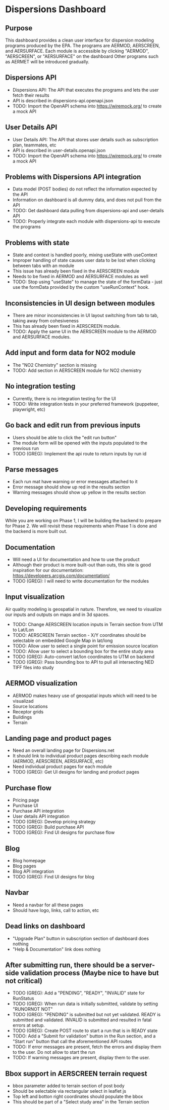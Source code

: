 # Dispersions Dashboard

## Purpose
This dashboard provides a clean user interface for dispersion modeling programs produced by the EPA.
The programs are AERMOD, AERSCREEN, and AERSURFACE.
Each module is accessible by clicking "AERMOD", "AERSCREEN", or "AERSURFACE" on the dashboard
Other programs such as AERMET will be introduced gradually.

## Dispersions API
- Dispersions API: The API that executes the programs and lets the user fetch their results
- API is described in dispersions-api.openapi.json
- TODO: Import the OpenAPI schema into https://wiremock.org/ to create a mock API

## User Details API
- User Details API: The API that stores user details such as subscription plan, teammates, etc
- API is described in user-details.openapi.json
- TODO: Import the OpenAPI schema into https://wiremock.org/ to create a mock API

## Problems with Dispersions API integration
- Data model (POST bodies) do not reflect the information expected by the API
- Information on dashboard is all dummy data, and does not pull from the API
- TODO: Get dashboard data pulling from dispersions-api and user-details API
- TODO: Properly integrate each module with dispersions-api to execute the programs

## Problems with state
- State and context is handled poorly, mixing useState with useContext
- Improper handling of state causes user data to be lost when clicking between tabs with an module
- This issue has already been fixed in the AERSCREEN module
- Needs to be fixed in AERMOD and AERSURFACE modules as well
- TODO: Stop using "useState" to manage the state of the formData - just use the formData provided by the custom "useRunContext" hook.

## Inconsistencies in UI design between modules
- There are minor inconsistencies in UI layout switching from tab to tab, taking away from cohesiveness
- This has already been fixed in AERSCREEN module.
- TODO: Apply the same UI in the AERSCREEN module to the AERMOD and AERSURFACE modules.

## Add input and form data for NO2 module
- The "NO2 Chemistry" section is missing
- TODO: Add section in AERSCREEN module for NO2 chemistry

## No integration testing
- Currently, there is no integration testing for the UI
- TODO: Write integration tests in your preferred framework (puppeteer, playwright, etc)

## Go back and edit run from previous inputs
- Users should be able to click the "edit run button"
- The module form will be opened with the inputs populated to the previous run
- TODO (GREG): Implement the api route to return inputs by run id

## Parse messages
- Each run mat have warning or error messages attached to it
- Error message should show up red in the results section
- Warning messages should show up yellow in the results section

## Developing requirements
While you are working on Phase 1, I will be building the backend to prepare for Phase 2.
We will revisit these requirements when Phase 1 is done and the backend is more built out.

## Documentation
- Will need a UI for documentation and how to use the product
- Although their product is more built-out than outs, this site is good inspiration for our documentation: https://developers.arcgis.com/documentation/
- TODO (GREG): I will need to write documentation for the modules

## Input visualization
Air quality modeling is geospatial in nature. 
Therefore, we need to visualize our inputs and outputs on maps and in 3d spaces.
- TODO: Change AERSCREEN location inputs in Terrain section from UTM to Lat/Lon
- TODO: AERSCREEN Terrain section - X/Y coordinates should be selectable on embedded Google Map in lat/long
- TODO: Allow user to select a single point for emission source location
- TODO: Allow user to select a bounding box for the entire study area
- TODO (GREG): Auto-convert lat/lon coordinates to UTM on backend
- TODO (GREG): Pass bounding box to API to pull all intersecting NED TIFF files into study

## AERMOD visualization
- AERMOD makes heavy use of geospatial inputs which will need to be visualizad
- Source locations
- Receptor grids
- Buildings
- Terrain

## Landing page and product pages
- Need an overall landing page for Dispersions.net
- It should link to individual product pages describing each module (AERMOD, AERSCREEN, AERSURFACE, etc)
- Need individual product pages for each module
- TODO (GREG): Get UI designs for landing and product pages

## Purchase flow
- Pricing page
- Purchase UI
- Purchase API integration
- User details API integration
- TODO (GREG): Develop pricing strategy
- TODO (GREG): Build purchase API
- TODO (GREG): Find UI designs for purchase flow

## Blog
- Blog homepage
- Blog pages
- Blog API integration
- TODO (GREG): Find UI designs for blog

## Navbar
- Need a navbar for all these pages
- Should have logo, links, call to action, etc

## Dead links on dashboard
- "Upgrade Plan" button in subscription section of dashboard does nothing
- "Help & Documentation" link does nothing

## After submitting run, there should be a server-side validation process (Maybe nice to have but not critical)
- TODO (GREG): Add a "PENDING", "READY", "INVALID" state for RunStatus
- TODO (GREG): When run data is initially submitted, validate by setting "RUNORNOT NOT"
- TODO (GREG): "PENDING" is submitted but not yet validated. READY is submitted and validated. INVALID is submitted and resulted in fatal errors at setup.
- TODO (GREG): Create POST route to start a run that is in READY state
- TODO: Add a "Submit for validation" button in the Run section, and a "Start run" button that call the aforementioned API routes
- TODO: If error messages are present, fetch the errors and display them to the user. Do not allow to start the run
- TODO: If warning messages are present, display them to the user.

## Bbox support in AERSCREEN terrain request
- bbox parameter added to terrain section of post body
- Should be selectable via rectangular select in leaflet js
- Top left and botton right coordinates should populate the bbox
- This should be part of a "Select study area" in the Terrain section
